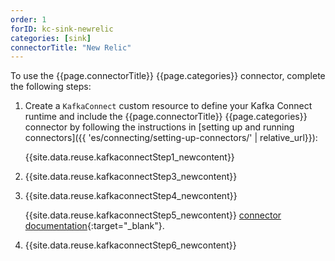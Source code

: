 ```yaml
---
order: 1
forID: kc-sink-newrelic
categories: [sink]
connectorTitle: "New Relic"
---
```


To use the {{page.connectorTitle}} {{page.categories}} connector, complete the following steps:

1. Create a `KafkaConnect` custom resource to define your Kafka Connect runtime and include the {{page.connectorTitle}} {{page.categories}} connector by following the instructions in [setting up and running connectors]({{ 'es/connecting/setting-up-connectors/' | relative_url}}):

   {{site.data.reuse.kafkaconnectStep1_newcontent}}

2. {{site.data.reuse.kafkaconnectStep3_newcontent}}  

3. {{site.data.reuse.kafkaconnectStep4_newcontent}}
   
   {{site.data.reuse.kafkaconnectStep5_newcontent}} [connector documentation](https://github.com/newrelic/kafka-connect-newrelic/?tab=readme-ov-file#full-list-of-connector-configuration-options-in-addition-to-global-options-for-all-connectors){:target="_blank"}. 
           
    
4. {{site.data.reuse.kafkaconnectStep6_newcontent}}
